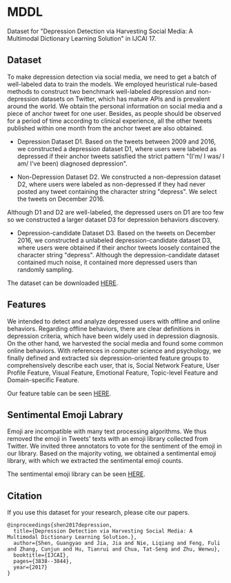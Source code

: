 # MDDL
Dataset for "Depression Detection via Harvesting Social Media: A Multimodal Dictionary Learning Solution" in IJCAI 17.

## Dataset

To make depression detection via social media, we need to get a batch of well-labeled data to train the models. We employed heuristical rule-based methods to construct two benchmark well-labeled depression and non-depression datasets on Twitter, which has mature APIs and is prevalent around the world. We obtain the personal information on social media and a piece of anchor tweet for one user. Besides, as people should be observed for a period of time according to clinical experience, all the other tweets published within one month from the anchor tweet are also obtained.

- Depression Dataset D1. Based on the tweets between 2009 and 2016, we constructed a depression dataset D1, where users were labeled as depressed if their anchor tweets satisfied the strict pattern "(I'm/ I was/ I am/ I've been) diagnosed depression".

- Non-Depression Dataset D2. We constructed a non-depression dataset D2, where users were labeled as non-depressed if they had never posted any tweet containing the character string "depress". We select the tweets on December 2016.

Although D1 and D2 are well-labeled, the depressed users on D1 are too few so we constructed a larger dataset D3 for depression behaviors discovery.

- Depression-candidate Dataset D3. Based on the tweets on December 2016, we constructed a unlabeled depression-candidate dataset D3, where users were obtained if their anchor tweets loosely contained the character string "depress". Although the depression-candidate dataset contained much noise, it contained more depressed users than randomly sampling.

The dataset can be downloaded [HERE](https://mailstsinghuaeducn-my.sharepoint.com/:u:/g/personal/sgy16_mails_tsinghua_edu_cn/EbcI8AuOdCVJp7Itjzx3U_4BkJf1iDJiGykLwkgNHDKHyg?e=lnuY91).

## Features

We intended to detect and analyze depressed users with offline and online behaviors. Regarding offline behaviors, there are clear definitions in depression criteria, which have been widely used in depression diagnosis. On the other hand, we harvested the social media and found some common online behaviors. With references in computer science and psychology, we finally defined and extracted six depression-oriented feature groups to comprehensively describe each user, that is, Social Network Feature, User Profile Feature, Visual Feature, Emotional Feature, Topic-level Feature and Domain-specific Feature.

Our feature table can be seen [HERE](https://depressiondetection.droppages.com/data/feature_table.xlsx).

## Sentimental Emoji Labrary

Emoji are incompatible with many text processing algorithms. We thus removed the emoji in Tweets' texts with an emoji library collected from Twitter. We invited three annotators to vote for the sentiment of the emoji in our library. Based on the majority voting, we obtained a sentimental emoji library, with which we extracted the sentimental emoji counts.

The sentimental emoji library can be seen [HERE](https://depressiondetection.droppages.com/data/emoticon.xlsx).

## Citation

If you use this dataset for your research, please cite our papers.

```
@inproceedings{shen2017depression,
  title={Depression Detection via Harvesting Social Media: A Multimodal Dictionary Learning Solution.},
  author={Shen, Guangyao and Jia, Jia and Nie, Liqiang and Feng, Fuli and Zhang, Cunjun and Hu, Tianrui and Chua, Tat-Seng and Zhu, Wenwu},
  booktitle={IJCAI},
  pages={3838--3844},
  year={2017}
}
```
